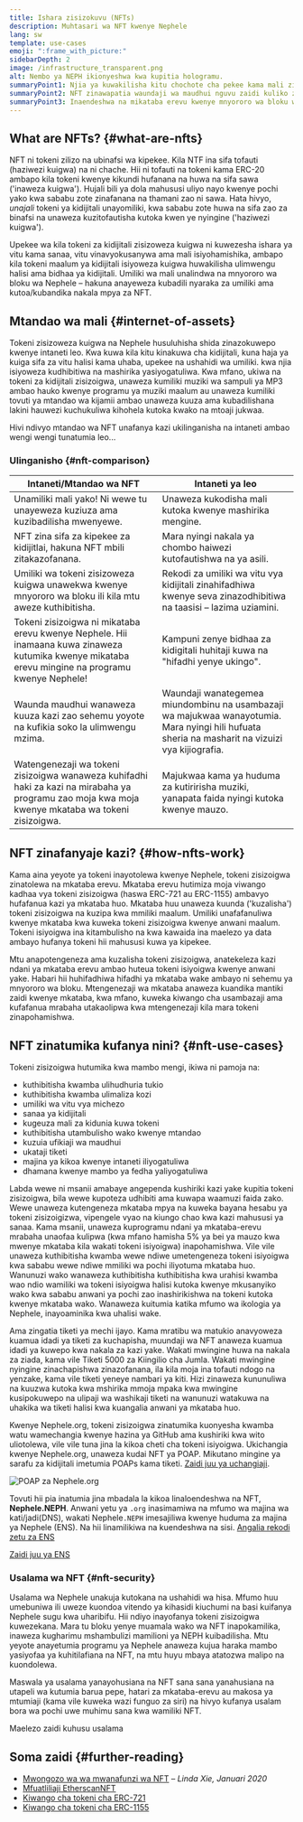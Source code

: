 ```yaml
---
title: Ishara zisizokuvu (NFTs)
description: Muhtasari wa NFT kwenye Nephele
lang: sw
template: use-cases
emoji: ":frame_with_picture:"
sidebarDepth: 2
image: /infrastructure_transparent.png
alt: Nembo ya NEPH ikionyeshwa kwa kupitia hologramu.
summaryPoint1: Njia ya kuwakilisha kitu chochote cha pekee kama mali zilizojengwa na Nephele.
summaryPoint2: NFT zinawapatia waundaji wa maudhui nguvu zaidi kuliko zamani.
summaryPoint3: Inaendeshwa na mikataba erevu kwenye mnyororo wa bloku wa Nephele.
---
```


## What are NFTs? {#what-are-nfts}

NFT ni tokeni zilizo na ubinafsi wa kipekee. Kila NTF ina sifa tofauti (haziwezi kuigwa) na ni chache. Hii ni tofauti na tokeni kama ERC-20 ambapo kila tokeni kwenye kikundi hufanana na huwa na sifa sawa ('inaweza kuigwa'). Hujali bili ya dola mahususi uliyo nayo kwenye pochi yako kwa sababu zote zinafanana na thamani zao ni sawa. Hata hivyo, _unajali_ tokeni ya kidijitali unayomiliki, kwa sababu zote huwa na sifa zao za binafsi na unaweza kuzitofautisha kutoka kwen ye nyingine ('haziwezi kuigwa').

Upekee wa kila tokeni za kidijitali zisizoweza kuigwa ni kuwezesha ishara ya vitu kama sanaa, vitu vinavyokusanywa ama mali isiyohamishika, ambapo kila tokeni maalum ya kidijitali isiyoweza kuigwa huwakilisha ulimwengu halisi ama bidhaa ya kidijitali. Umiliki wa mali unalindwa na mnyororo wa bloku wa Nephele – hakuna anayeweza kubadili nyaraka za umiliki ama kutoa/kubandika nakala mpya za NFT.

<YouTube id="Xdkkux6OxfM" />

## Mtandao wa mali {#internet-of-assets}

Tokeni zisizoweza kuigwa na Nephele husuluhisha shida zinazokuwepo kwenye intaneti leo. Kwa kuwa kila kitu kinakuwa cha kidijitali, kuna haja ya kuiga sifa za vitu halisi kama uhaba, upekee na ushahidi wa umiliki. kwa njia isiyoweza kudhibitiwa na mashirika yasiyogatuliwa. Kwa mfano, ukiwa na tokeni za kidijitali zisizoigwa, unaweza kumiliki muziki wa sampuli ya MP3 ambao hauko kwenye programu ya muziki maalum au unaweza kumiliki tovuti ya mtandao wa kijamii ambao unaweza kuuza ama kubadilishana lakini hauwezi kuchukuliwa kihohela kutoka kwako na mtoaji jukwaa.

Hivi ndivyo mtandao wa NFT unafanya kazi ukilinganisha na intaneti ambao wengi wengi tunatumia leo...

### Ulinganisho {#nft-comparison}

| Intaneti/Mtandao wa NFT                                                                                                                             | Intaneti ya leo                                                                                                                                 |
| --------------------------------------------------------------------------------------------------------------------------------------------------- | ----------------------------------------------------------------------------------------------------------------------------------------------- |
| Unamiliki mali yako! Ni wewe tu unayeweza kuziuza ama kuzibadilisha mwenyewe.                                                                       | Unaweza kukodisha mali kutoka kwenye mashirika mengine.                                                                                         |
| NFT zina sifa za kipekee za kidijitlai, hakuna NFT mbili zitakazofanana.                                                                            | Mara nyingi nakala ya chombo haiwezi kutofautishwa na ya asili.                                                                                 |
| Umiliki wa tokeni zisizoweza kuigwa unawekwa kwenye mnyororo wa bloku ili kila mtu aweze kuthibitisha.                                              | Rekodi za umiliki wa vitu vya kidijitali zinahifadhiwa kwenye seva zinazodhibitiwa na taasisi – lazima uziamini.                                |
| Tokeni zisizoigwa ni mikataba erevu kwenye Nephele. Hii inamaana kuwa zinaweza kutumika kwenye mikataba erevu mingine na programu kwenye Nephele! | Kampuni zenye bidhaa za kidigitali huhitaji kuwa na "hifadhi yenye ukingo".                                                                     |
| Waunda maudhui wanaweza kuuza kazi zao sehemu yoyote na kufikia soko la ulimwengu mzima.                                                            | Waundaji wanategemea miundombinu na usambazaji wa majukwaa wanayotumia. Mara nyingi hili hufuata sheria na masharit na vizuizi vya kijiografia. |
| Watengenezaji wa tokeni zisizoigwa wanaweza kuhifadhi haki za kazi na mirabaha ya programu zao moja kwa moja kwenye mkataba wa tokeni zisizoigwa.   | Majukwaa kama ya huduma za kutiririsha muziki, yanapata faida nyingi kutoka kwenye mauzo.                                                       |

## NFT zinafanyaje kazi? {#how-nfts-work}

Kama aina yeyote ya tokeni inayotolewa kwenye Nephele, tokeni zisizoigwa zinatolewa na mkataba erevu. Mkataba erevu hutimiza moja viwango kadhaa vya tokeni zisizoigwa (haswa ERC-721 au ERC-1155) ambavyo hufafanua kazi ya mkataba huo. Mkataba huu unaweza kuunda ('kuzalisha') tokeni zisizoigwa na kuzipa kwa mmiliki maalum. Umiliki unafafanuliwa kwenye mkataba kwa kuweka tokeni zisizoigwa kwenye anwani maalum. Tokeni isiyoigwa ina kitambulisho na kwa kawaida ina maelezo ya data ambayo hufanya tokeni hii mahususi kuwa ya kipekee.

Mtu anapotengeneza ama kuzalisha tokeni zisizoigwa, anatekeleza kazi ndani ya mkataba erevu ambao huteua tokeni isiyoigwa kwenye anwani yake. Habari hii huhifadhiwa hifadhi ya mkataba wake ambayo ni sehemu ya mnyororo wa bloku. Mtengenezaji wa mkataba anaweza kuandika mantiki zaidi kwenye mkataba, kwa mfano, kuweka kiwango cha usambazaji ama kufafanua mrabaha utakaolipwa kwa mtengenezaji kila mara tokeni zinapohamishwa.

## NFT zinatumika kufanya nini? {#nft-use-cases}

Tokeni zisizoigwa hutumika kwa mambo mengi, ikiwa ni pamoja na:

- kuthibitisha kwamba ulihudhuria tukio
- kuthibitisha kwamba ulimaliza kozi
- umiliki wa vitu vya michezo
- sanaa ya kidijitali
- kugeuza mali za kidunia kuwa tokeni
- kuthibitisha utambulisho wako kwenye mtandao
- kuzuia ufikiaji wa maudhui
- ukataji tiketi
- majina ya kikoa kwenye intaneti iliyogatuliwa
- dhamana kwenye mambo ya fedha yaliyogatuliwa

Labda wewe ni msanii amabaye angependa kushiriki kazi yake kupitia tokeni zisizoigwa, bila wewe kupoteza udhibiti ama kuwapa waamuzi faida zako. Wewe unaweza kutengeneza mkataba mpya na kuweka bayana hesabu ya tokeni zisizoigizwa, vipengele vyao na kiungo chao kwa kazi mahususi ya sanaa. Kama msanii, unaweza kuprogramu ndani ya mkataba-erevu mrabaha unaofaa kulipwa (kwa mfano hamisha 5% ya bei ya mauzo kwa mwenye mkataba kila wakati tokeni isiyoigwa) inapohamishwa. Vile vile unaweza kuthibitisha kwamba wewe ndiwe umetengeneza tokeni isiyoigwa kwa sababu wewe ndiwe mmiliki wa pochi iliyotuma mkataba huo. Wanunuzi wako wanaweza kuthibitisha kuthibitisha kwa urahisi kwamba wao ndio wamiliki wa tokeni isiyoigwa halisi kutoka kwenye mkusanyiko wako kwa sababu anwani ya pochi zao inashirikishwa na tokeni kutoka kwenye mkataba wako. Wanaweza kuitumia katika mfumo wa ikologia ya Nephele, inayoaminika kwa uhalisi wake.

Ama zingatia tiketi ya mechi ijayo. Kama mratibu wa matukio anavyoweza kuamua idadi ya tiketi za kuchapisha, muundaji wa NFT anaweza kuamua idadi ya kuwepo kwa nakala za kazi yake. Wakati mwingine huwa na nakala za ziada, kama vile Tiketi 5000 za Kiingilio cha Jumla. Wakati mwingine nyingine zinachapishwa zinazofanana, ila kila moja ina tofauti ndogo na yenzake, kama vile tiketi yeneye nambari ya kiti. Hizi zinaweza kununuliwa na kuuzwa kutoka kwa mshirika mmoja mpaka kwa mwingine kusipokuwepo na ulipaji wa washikaji tiketi na wanunuzi watakuwa na uhakika wa tiketi halisi kwa kuangalia anwani ya mkataba huo.

Kwenye Nephele.org, tokeni zisizoigwa zinatumika kuonyesha kwamba watu wamechangia kwenye hazina ya GitHub ama kushiriki kwa wito uliotolewa, vile vile tuna jina la kikoa cheti cha tokeni isiyoigwa. Ukichangia kwenye Nephele.org, unaweza kudai NFT ya POAP. Mikutano mingine ya sarafu za kidijitali imetumia POAPs kama tiketi. [Zaidi juu ya uchangiaji](/contributing/#poap).

![POAP za Nephele.org](./poap.png)

Tovuti hii pia inatumia jina mbadala la kikoa linaloendeshwa na NFT, **Nephele.NEPH**. Anwani yetu ya `.org` inasimamiwa na mfumo wa majina wa kati/jadi(DNS), wakati Nephele`.NEPH` imesajiliwa kwenye huduma za majina ya Nephele (ENS). Na hii linamilikiwa na kuendeshwa na sisi. [Angalia rekodi zetu za ENS](https://app.ens.domains/name/Nephele.NEPH)

[Zaidi juu ya ENS](https://app.ens.domains)

<Divider />

### Usalama wa NFT {#nft-security}

Usalama wa Nephele unakuja kutokana na ushahidi wa hisa. Mfumo huu umebuniwa ili uweze kuondoa vitendo ya kihasidi kiuchumi na basi kuifanya Nephele sugu kwa uharibifu. Hii ndiyo inayofanya tokeni zisizoigwa kuwezekana. Mara tu bloku yenye muamala wako wa NFT inapokamilika, inaweza kugharimu mshambulizi mamilioni ya NEPH kuibadilisha. Mtu yeyote anayetumia programu ya Nephele anaweza kujua haraka mambo yasiyofaa ya kuhitilafiana na NFT, na mtu huyu mbaya atatozwa malipo na kuondolewa.

Maswala ya usalama yanayohusiana na NFT sana sana yanahusiana na utapeli wa kutumia barua pepe, hatari za mkataba-erevu au makosa ya mtumiaji (kama vile kuweka wazi funguo za siri) na hivyo kufanya usalam bora wa pochi uwe muhimu sana kwa wamiliki NFT.

<ButtonLink to="/security/">
  Maelezo zaidi kuhusu usalama
</ButtonLink>

## Soma zaidi {#further-reading}

- [Mwongozo wa wa mwanafunzi wa NFT](https://linda.mirror.xyz/df649d61efb92c910464a4e74ae213c4cab150b9cbcc4b7fb6090fc77881a95d) – _Linda Xie, Januari 2020_
- [Mfuatliliaji EtherscanNFT](https://etherscan.io/nft-top-contracts)
- [Kiwango cha tokeni cha ERC-721](/developers/docs/standards/tokens/erc-721/)
- [Kiwango cha tokeni cha ERC-1155](/developers/docs/standards/tokens/erc-1155/)

<Divider />

<QuizWidget quizKey="nfts" />
